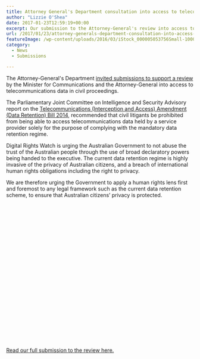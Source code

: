 ```yaml
---
title: Attorney General's Department consultation into access to telecommunications data in civil proceedings
author: "Lizzie O'Shea"
date: 2017-01-23T12:59:19+00:00
excerpt: Our submission to the Attorney-General's review into access to telecommunications data in civil proceedings.
url: /2017/01/23/attorney-generals-department-consultation-into-access-to-telecommunications-data-in-civil-proceedings/
featureImage: /wp-content/uploads/2016/03/iStock_000005053756Small-1000x350-1.jpg
category:
  - News
  - Submissions

---
```

The Attorney-General's Department [invited submissions to support a review][1] by the Minister for Communications and the Attorney-General into access to telecommunications data in civil proceedings.

The Parliamentary Joint Committee on Intelligence and Security Advisory report on the [Telecommunications (Interception and Access) Amendment (Data Retention) Bill 2014][2], recommended that civil litigants be prohibited from being able to access telecommunications data held by a service provider solely for the purpose of complying with the mandatory data retention regime.

Digital Rights Watch is urging the Australian Government to not abuse the trust of the Australian people through the use of broad declaratory powers being handed to the executive. <span style="font-weight: 400;">The current data retention regime is highly invasive of the privacy of Australian citizens, and a breach of international human rights obligations including the right to privacy. </span>

We are therefore urging the Government to apply a human rights lens first and foremost to any legal framework such as the current data retention scheme, to ensure that Australian citizens&#8217; privacy is protected.

<div data-configid="29076025/47068571" style="width:100%; height:372px;" class="issuuembed">
</div>



[Read our full submission to the review here.][3]

 [1]: https://www.ag.gov.au/Consultations/Pages/Access-to-telecommunications-data-in-civil-proceedings.aspx
 [2]: http://www.aph.gov.au/Parliamentary_Business/Committees/Joint/Intelligence_and_Security/Data_Retention/Report
 [3]: /wp-content/uploads/2017/01/AG_Dataretentionincivilcases_DRW.pdf
